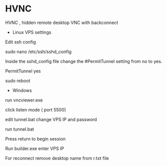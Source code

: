 # HVNC
HVNC , hidden remote desktop VNC with  backconnect

- Linux  VPS settings 

Edit ssh config 

sudo nano /etc/ssh/sshd_config

Inside the sshd_config file  change the #PermitTunnel setting from no to yes.

PermitTunnel yes

sudo reboot

- Windows 

run vncviewer.exe

click listen mode ( port 5500)

edit tunnel.bat change VPS IP and password

run tunnel.bat

Press return to begin session

Run  builder.exe
enter VPS IP

For reconnect remove desktop name from r.txt file


